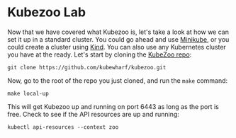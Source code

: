 # Kubezoo Lab

Now that we have covered what Kubezoo is, let's take a look at how we can set it up in a standard cluster. You could go ahead and use [Minikube](https://minikube.sigs.k8s.io/docs/start/), or you could create a cluster using [Kind](https://kind.sigs.k8s.io/docs/user/quick-start/#installation). You can also use any Kubernetes cluster you have at the ready. Let's start by cloning the [KubeZoo repo](https://github.com/kubewharf/kubezoo.git):

```
git clone https://github.com/kubewharf/kubezoo.git
```

Now, go to the root of the repo you just cloned, and run the `make` command:

```
make local-up
```

This will get Kubezoo up and running on port 6443 as long as the port is free. Check to see if the API resources are up and running:

```
kubectl api-resources --context zoo
```